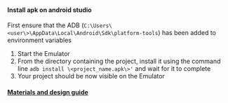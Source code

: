 #### Install apk on android studio

First ensure that the ADB (```C:\Users\<user\>\AppData\Local\Android\Sdk\platform-tools```) 
has been added to environment variables 

1. Start the Emulator
2. From the directory containing the project, install it using the command line ```adb install \<project_name.apk\>'``` and wait for it to complete
3. Your project should be now visible on the Emulator

#### [Materials and design guide](http://www.google.com/design/spec/style/typography.html#typography-styles)
